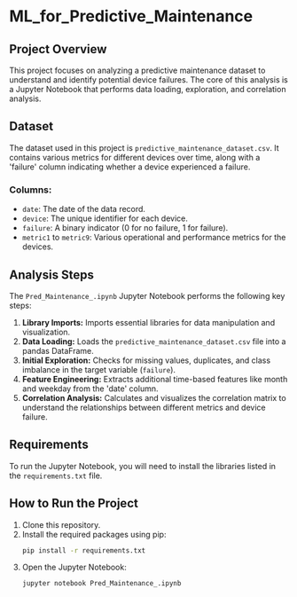 # ML_for_Predictive_Maintenance
## Project Overview

This project focuses on analyzing a predictive maintenance dataset to understand and identify potential device failures. The core of this analysis is a Jupyter Notebook that performs data loading, exploration, and correlation analysis.

## Dataset

The dataset used in this project is `predictive_maintenance_dataset.csv`. It contains various metrics for different devices over time, along with a 'failure' column indicating whether a device experienced a failure.

### Columns:
- `date`: The date of the data record.
- `device`: The unique identifier for each device.
- `failure`: A binary indicator (0 for no failure, 1 for failure).
- `metric1` to `metric9`: Various operational and performance metrics for the devices.

## Analysis Steps

The `Pred_Maintenance_.ipynb` Jupyter Notebook performs the following key steps:
1.  **Library Imports:** Imports essential libraries for data manipulation and visualization.
2.  **Data Loading:** Loads the `predictive_maintenance_dataset.csv` file into a pandas DataFrame.
3.  **Initial Exploration:** Checks for missing values, duplicates, and class imbalance in the target variable (`failure`).
4.  **Feature Engineering:** Extracts additional time-based features like month and weekday from the 'date' column.
5.  **Correlation Analysis:** Calculates and visualizes the correlation matrix to understand the relationships between different metrics and device failure.

## Requirements

To run the Jupyter Notebook, you will need to install the libraries listed in the `requirements.txt` file.

## How to Run the Project

1.  Clone this repository.
2.  Install the required packages using pip:
    ```bash
    pip install -r requirements.txt
    ```
3.  Open the Jupyter Notebook:
    ```bash
    jupyter notebook Pred_Maintenance_.ipynb
    ```
